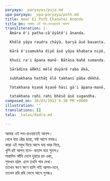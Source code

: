 ```yaml
---
paryaya: _paryayas/puja.md
upa-paryaya: _upa-paryaya/poth.md
title: Amar Ei Poth Chaoatei Anondo
title_bn: আমার এই পথ-চাওয়াতেই আনন্দ
transliteration: |-
  Āmāra ē'i patha-cā'ōẏātē'i ānanda.

  Khēlē yāẏa raudra chāẏā, barṣā āsē basanta.

  Kārā ē'isamukha diẏē āsē yāẏa khabara niẏē,

  khuśi ra'i āpana manē- Bātāsa bahē sumanda.

  Sārādina ām̐khi mēlē duẏārē raba ēkā,

  śubhakhana haṭhāṯ ēlē takhani pāba dēkhā.

  Tatakhana kṣaṇē kṣaṇē hāsi gā'i āpana-manē,

  tatakhana rahi rahi bhēsē āsē sugandha.
composed_on: 30/03/1912 6:30 PM +0000
illustration: ''
translations: []
tala: _talas/dadra.md

---
```

আমার এই পথ-চাওয়াতেই আনন্দ।  
খেলে যায় রৌদ্র ছায়া, বর্ষা আসে বসন্ত॥  
কারা এই সমুখ দিয়ে আসে যায় খবর নিয়ে,  
খুশি রই আপন মনে- বাতাস বহে সুমন্দ॥  
সারাদিন আঁখি মেলে দুয়ারে রব একা,  
শুভখন হঠাৎ এলে তখনি পাব দেখা।  
ততখন ক্ষণে ক্ষণে হাসি গাই আপন-মনে,  
ততখন রহি রহি ভেসে আসে সুগন্ধ॥